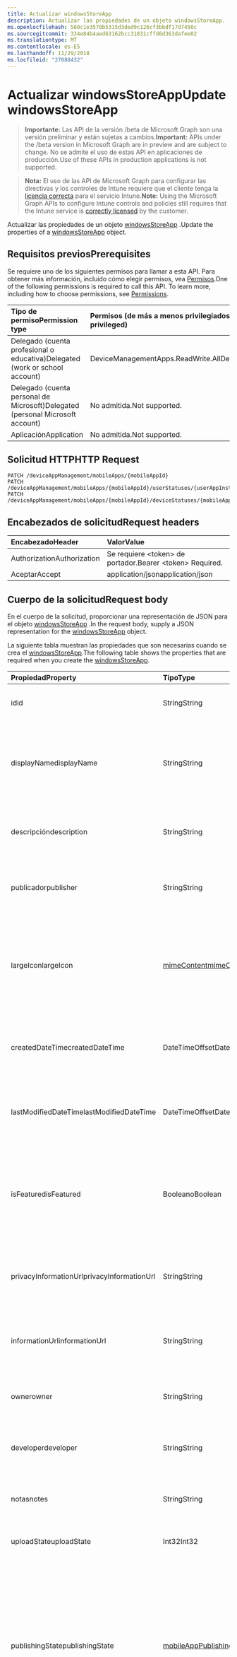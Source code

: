 ```yaml
---
title: Actualizar windowsStoreApp
description: Actualizar las propiedades de un objeto windowsStoreApp.
ms.openlocfilehash: 580c1e3570b5315d3ded9c126cf3bbdf17d7450c
ms.sourcegitcommit: 334e84b4aed63162bcc31831cffd6d363dafee02
ms.translationtype: MT
ms.contentlocale: es-ES
ms.lasthandoff: 11/29/2018
ms.locfileid: "27088432"
---
```

# <a name="update-windowsstoreapp"></a><span data-ttu-id="027d8-103">Actualizar windowsStoreApp</span><span class="sxs-lookup"><span data-stu-id="027d8-103">Update windowsStoreApp</span></span>

> <span data-ttu-id="027d8-104">**Importante:** Las API de la versión /beta de Microsoft Graph son una versión preliminar y están sujetas a cambios.</span><span class="sxs-lookup"><span data-stu-id="027d8-104">**Important:** APIs under the /beta version in Microsoft Graph are in preview and are subject to change.</span></span> <span data-ttu-id="027d8-105">No se admite el uso de estas API en aplicaciones de producción.</span><span class="sxs-lookup"><span data-stu-id="027d8-105">Use of these APIs in production applications is not supported.</span></span>

> <span data-ttu-id="027d8-106">**Nota:** El uso de las API de Microsoft Graph para configurar las directivas y los controles de Intune requiere que el cliente tenga la [licencia correcta](https://go.microsoft.com/fwlink/?linkid=839381) para el servicio Intune.</span><span class="sxs-lookup"><span data-stu-id="027d8-106">**Note:** Using the Microsoft Graph APIs to configure Intune controls and policies still requires that the Intune service is [correctly licensed](https://go.microsoft.com/fwlink/?linkid=839381) by the customer.</span></span>

<span data-ttu-id="027d8-107">Actualizar las propiedades de un objeto [windowsStoreApp](../resources/intune-apps-windowsstoreapp.md) .</span><span class="sxs-lookup"><span data-stu-id="027d8-107">Update the properties of a [windowsStoreApp](../resources/intune-apps-windowsstoreapp.md) object.</span></span>
## <a name="prerequisites"></a><span data-ttu-id="027d8-108">Requisitos previos</span><span class="sxs-lookup"><span data-stu-id="027d8-108">Prerequisites</span></span>
<span data-ttu-id="027d8-p102">Se requiere uno de los siguientes permisos para llamar a esta API. Para obtener más información, incluido cómo elegir permisos, vea [Permisos](/graph/permissions-reference).</span><span class="sxs-lookup"><span data-stu-id="027d8-p102">One of the following permissions is required to call this API. To learn more, including how to choose permissions, see [Permissions](/graph/permissions-reference).</span></span>

|<span data-ttu-id="027d8-111">Tipo de permiso</span><span class="sxs-lookup"><span data-stu-id="027d8-111">Permission type</span></span>|<span data-ttu-id="027d8-112">Permisos (de más a menos privilegiados)</span><span class="sxs-lookup"><span data-stu-id="027d8-112">Permissions (from most to least privileged)</span></span>|
|:---|:---|
|<span data-ttu-id="027d8-113">Delegado (cuenta profesional o educativa)</span><span class="sxs-lookup"><span data-stu-id="027d8-113">Delegated (work or school account)</span></span>|<span data-ttu-id="027d8-114">DeviceManagementApps.ReadWrite.All</span><span class="sxs-lookup"><span data-stu-id="027d8-114">DeviceManagementApps.ReadWrite.All</span></span>|
|<span data-ttu-id="027d8-115">Delegado (cuenta personal de Microsoft)</span><span class="sxs-lookup"><span data-stu-id="027d8-115">Delegated (personal Microsoft account)</span></span>|<span data-ttu-id="027d8-116">No admitida.</span><span class="sxs-lookup"><span data-stu-id="027d8-116">Not supported.</span></span>|
|<span data-ttu-id="027d8-117">Aplicación</span><span class="sxs-lookup"><span data-stu-id="027d8-117">Application</span></span>|<span data-ttu-id="027d8-118">No admitida.</span><span class="sxs-lookup"><span data-stu-id="027d8-118">Not supported.</span></span>|

## <a name="http-request"></a><span data-ttu-id="027d8-119">Solicitud HTTP</span><span class="sxs-lookup"><span data-stu-id="027d8-119">HTTP Request</span></span>
<!-- {
  "blockType": "ignored"
}
-->
``` http
PATCH /deviceAppManagement/mobileApps/{mobileAppId}
PATCH /deviceAppManagement/mobileApps/{mobileAppId}/userStatuses/{userAppInstallStatusId}/app
PATCH /deviceAppManagement/mobileApps/{mobileAppId}/deviceStatuses/{mobileAppInstallStatusId}/app
```

## <a name="request-headers"></a><span data-ttu-id="027d8-120">Encabezados de solicitud</span><span class="sxs-lookup"><span data-stu-id="027d8-120">Request headers</span></span>
|<span data-ttu-id="027d8-121">Encabezado</span><span class="sxs-lookup"><span data-stu-id="027d8-121">Header</span></span>|<span data-ttu-id="027d8-122">Valor</span><span class="sxs-lookup"><span data-stu-id="027d8-122">Value</span></span>|
|:---|:---|
|<span data-ttu-id="027d8-123">Authorization</span><span class="sxs-lookup"><span data-stu-id="027d8-123">Authorization</span></span>|<span data-ttu-id="027d8-124">Se requiere &lt;token&gt; de portador.</span><span class="sxs-lookup"><span data-stu-id="027d8-124">Bearer &lt;token&gt; Required.</span></span>|
|<span data-ttu-id="027d8-125">Aceptar</span><span class="sxs-lookup"><span data-stu-id="027d8-125">Accept</span></span>|<span data-ttu-id="027d8-126">application/json</span><span class="sxs-lookup"><span data-stu-id="027d8-126">application/json</span></span>|

## <a name="request-body"></a><span data-ttu-id="027d8-127">Cuerpo de la solicitud</span><span class="sxs-lookup"><span data-stu-id="027d8-127">Request body</span></span>
<span data-ttu-id="027d8-128">En el cuerpo de la solicitud, proporcionar una representación de JSON para el objeto [windowsStoreApp](../resources/intune-apps-windowsstoreapp.md) .</span><span class="sxs-lookup"><span data-stu-id="027d8-128">In the request body, supply a JSON representation for the [windowsStoreApp](../resources/intune-apps-windowsstoreapp.md) object.</span></span>

<span data-ttu-id="027d8-129">La siguiente tabla muestran las propiedades que son necesarias cuando se crea el [windowsStoreApp](../resources/intune-apps-windowsstoreapp.md).</span><span class="sxs-lookup"><span data-stu-id="027d8-129">The following table shows the properties that are required when you create the [windowsStoreApp](../resources/intune-apps-windowsstoreapp.md).</span></span>

|<span data-ttu-id="027d8-130">Propiedad</span><span class="sxs-lookup"><span data-stu-id="027d8-130">Property</span></span>|<span data-ttu-id="027d8-131">Tipo</span><span class="sxs-lookup"><span data-stu-id="027d8-131">Type</span></span>|<span data-ttu-id="027d8-132">Descripción</span><span class="sxs-lookup"><span data-stu-id="027d8-132">Description</span></span>|
|:---|:---|:---|
|<span data-ttu-id="027d8-133">id</span><span class="sxs-lookup"><span data-stu-id="027d8-133">id</span></span>|<span data-ttu-id="027d8-134">String</span><span class="sxs-lookup"><span data-stu-id="027d8-134">String</span></span>|<span data-ttu-id="027d8-135">Clave de la entidad.</span><span class="sxs-lookup"><span data-stu-id="027d8-135">Key of the entity.</span></span> <span data-ttu-id="027d8-136">Heredado de [mobileApp](../resources/intune-apps-mobileapp.md).</span><span class="sxs-lookup"><span data-stu-id="027d8-136">Inherited from [mobileApp](../resources/intune-apps-mobileapp.md)</span></span>|
|<span data-ttu-id="027d8-137">displayName</span><span class="sxs-lookup"><span data-stu-id="027d8-137">displayName</span></span>|<span data-ttu-id="027d8-138">String</span><span class="sxs-lookup"><span data-stu-id="027d8-138">String</span></span>|<span data-ttu-id="027d8-139">Título de la aplicación importado o proporcionado por el administrador.</span><span class="sxs-lookup"><span data-stu-id="027d8-139">The admin provided or imported title of the app.</span></span> <span data-ttu-id="027d8-140">Heredado de [mobileApp](../resources/intune-apps-mobileapp.md).</span><span class="sxs-lookup"><span data-stu-id="027d8-140">Inherited from [mobileApp](../resources/intune-apps-mobileapp.md)</span></span>|
|<span data-ttu-id="027d8-141">descripción</span><span class="sxs-lookup"><span data-stu-id="027d8-141">description</span></span>|<span data-ttu-id="027d8-142">String</span><span class="sxs-lookup"><span data-stu-id="027d8-142">String</span></span>|<span data-ttu-id="027d8-143">Descripción de la aplicación.</span><span class="sxs-lookup"><span data-stu-id="027d8-143">The description of the app.</span></span> <span data-ttu-id="027d8-144">Heredado de [mobileApp](../resources/intune-apps-mobileapp.md).</span><span class="sxs-lookup"><span data-stu-id="027d8-144">Inherited from [mobileApp](../resources/intune-apps-mobileapp.md)</span></span>|
|<span data-ttu-id="027d8-145">publicador</span><span class="sxs-lookup"><span data-stu-id="027d8-145">publisher</span></span>|<span data-ttu-id="027d8-146">String</span><span class="sxs-lookup"><span data-stu-id="027d8-146">String</span></span>|<span data-ttu-id="027d8-147">Publicador de la aplicación.</span><span class="sxs-lookup"><span data-stu-id="027d8-147">The publisher of the app.</span></span> <span data-ttu-id="027d8-148">Heredado de [mobileApp](../resources/intune-apps-mobileapp.md).</span><span class="sxs-lookup"><span data-stu-id="027d8-148">Inherited from [mobileApp](../resources/intune-apps-mobileapp.md)</span></span>|
|<span data-ttu-id="027d8-149">largeIcon</span><span class="sxs-lookup"><span data-stu-id="027d8-149">largeIcon</span></span>|[<span data-ttu-id="027d8-150">mimeContent</span><span class="sxs-lookup"><span data-stu-id="027d8-150">mimeContent</span></span>](../resources/intune-shared-mimecontent.md)|<span data-ttu-id="027d8-151">Icono grande que se mostrará en los detalles de la aplicación y se usa para cargar el icono.</span><span class="sxs-lookup"><span data-stu-id="027d8-151">The large icon, to be displayed in the app details and used for upload of the icon.</span></span> <span data-ttu-id="027d8-152">Heredado de [mobileApp](../resources/intune-apps-mobileapp.md).</span><span class="sxs-lookup"><span data-stu-id="027d8-152">Inherited from [mobileApp](../resources/intune-apps-mobileapp.md)</span></span>|
|<span data-ttu-id="027d8-153">createdDateTime</span><span class="sxs-lookup"><span data-stu-id="027d8-153">createdDateTime</span></span>|<span data-ttu-id="027d8-154">DateTimeOffset</span><span class="sxs-lookup"><span data-stu-id="027d8-154">DateTimeOffset</span></span>|<span data-ttu-id="027d8-155">Fecha y hora de creación de la aplicación.</span><span class="sxs-lookup"><span data-stu-id="027d8-155">The date and time the app was created.</span></span> <span data-ttu-id="027d8-156">Heredado de [mobileApp](../resources/intune-apps-mobileapp.md).</span><span class="sxs-lookup"><span data-stu-id="027d8-156">Inherited from [mobileApp](../resources/intune-apps-mobileapp.md)</span></span>|
|<span data-ttu-id="027d8-157">lastModifiedDateTime</span><span class="sxs-lookup"><span data-stu-id="027d8-157">lastModifiedDateTime</span></span>|<span data-ttu-id="027d8-158">DateTimeOffset</span><span class="sxs-lookup"><span data-stu-id="027d8-158">DateTimeOffset</span></span>|<span data-ttu-id="027d8-159">Fecha y hora de la última modificación de la aplicación.</span><span class="sxs-lookup"><span data-stu-id="027d8-159">The date and time the app was last modified.</span></span> <span data-ttu-id="027d8-160">Heredado de [mobileApp](../resources/intune-apps-mobileapp.md).</span><span class="sxs-lookup"><span data-stu-id="027d8-160">Inherited from [mobileApp](../resources/intune-apps-mobileapp.md)</span></span>|
|<span data-ttu-id="027d8-161">isFeatured</span><span class="sxs-lookup"><span data-stu-id="027d8-161">isFeatured</span></span>|<span data-ttu-id="027d8-162">Booleano</span><span class="sxs-lookup"><span data-stu-id="027d8-162">Boolean</span></span>|<span data-ttu-id="027d8-163">Valor que indica si el administrador ha marcado la aplicación como destacada. Heredado de [mobileApp](../resources/intune-apps-mobileapp.md).</span><span class="sxs-lookup"><span data-stu-id="027d8-163">The value indicating whether the app is marked as featured by the admin. Inherited from [mobileApp](../resources/intune-apps-mobileapp.md)</span></span>|
|<span data-ttu-id="027d8-164">privacyInformationUrl</span><span class="sxs-lookup"><span data-stu-id="027d8-164">privacyInformationUrl</span></span>|<span data-ttu-id="027d8-165">String</span><span class="sxs-lookup"><span data-stu-id="027d8-165">String</span></span>|<span data-ttu-id="027d8-166">La dirección URL de la declaración de privacidad.</span><span class="sxs-lookup"><span data-stu-id="027d8-166">The privacy statement Url.</span></span> <span data-ttu-id="027d8-167">Heredado de [mobileApp](../resources/intune-apps-mobileapp.md).</span><span class="sxs-lookup"><span data-stu-id="027d8-167">Inherited from [mobileApp](../resources/intune-apps-mobileapp.md)</span></span>|
|<span data-ttu-id="027d8-168">informationUrl</span><span class="sxs-lookup"><span data-stu-id="027d8-168">informationUrl</span></span>|<span data-ttu-id="027d8-169">String</span><span class="sxs-lookup"><span data-stu-id="027d8-169">String</span></span>|<span data-ttu-id="027d8-170">La dirección URL para obtener más información.</span><span class="sxs-lookup"><span data-stu-id="027d8-170">The more information Url.</span></span> <span data-ttu-id="027d8-171">Heredado de [mobileApp](../resources/intune-apps-mobileapp.md).</span><span class="sxs-lookup"><span data-stu-id="027d8-171">Inherited from [mobileApp](../resources/intune-apps-mobileapp.md)</span></span>|
|<span data-ttu-id="027d8-172">owner</span><span class="sxs-lookup"><span data-stu-id="027d8-172">owner</span></span>|<span data-ttu-id="027d8-173">String</span><span class="sxs-lookup"><span data-stu-id="027d8-173">String</span></span>|<span data-ttu-id="027d8-174">Propietario de la aplicación.</span><span class="sxs-lookup"><span data-stu-id="027d8-174">The owner of the app.</span></span> <span data-ttu-id="027d8-175">Heredado de [mobileApp](../resources/intune-apps-mobileapp.md).</span><span class="sxs-lookup"><span data-stu-id="027d8-175">Inherited from [mobileApp](../resources/intune-apps-mobileapp.md)</span></span>|
|<span data-ttu-id="027d8-176">developer</span><span class="sxs-lookup"><span data-stu-id="027d8-176">developer</span></span>|<span data-ttu-id="027d8-177">String</span><span class="sxs-lookup"><span data-stu-id="027d8-177">String</span></span>|<span data-ttu-id="027d8-178">Desarrollador de la aplicación.</span><span class="sxs-lookup"><span data-stu-id="027d8-178">The developer of the app.</span></span> <span data-ttu-id="027d8-179">Heredado de [mobileApp](../resources/intune-apps-mobileapp.md).</span><span class="sxs-lookup"><span data-stu-id="027d8-179">Inherited from [mobileApp](../resources/intune-apps-mobileapp.md)</span></span>|
|<span data-ttu-id="027d8-180">notas</span><span class="sxs-lookup"><span data-stu-id="027d8-180">notes</span></span>|<span data-ttu-id="027d8-181">String</span><span class="sxs-lookup"><span data-stu-id="027d8-181">String</span></span>|<span data-ttu-id="027d8-182">Notas de la aplicación.</span><span class="sxs-lookup"><span data-stu-id="027d8-182">Notes for the app.</span></span> <span data-ttu-id="027d8-183">Heredado de [mobileApp](../resources/intune-apps-mobileapp.md).</span><span class="sxs-lookup"><span data-stu-id="027d8-183">Inherited from [mobileApp](../resources/intune-apps-mobileapp.md)</span></span>|
|<span data-ttu-id="027d8-184">uploadState</span><span class="sxs-lookup"><span data-stu-id="027d8-184">uploadState</span></span>|<span data-ttu-id="027d8-185">Int32</span><span class="sxs-lookup"><span data-stu-id="027d8-185">Int32</span></span>|<span data-ttu-id="027d8-186">El estado de carga.</span><span class="sxs-lookup"><span data-stu-id="027d8-186">The upload state.</span></span> <span data-ttu-id="027d8-187">Heredado de [mobileApp](../resources/intune-apps-mobileapp.md).</span><span class="sxs-lookup"><span data-stu-id="027d8-187">Inherited from [mobileApp](../resources/intune-apps-mobileapp.md)</span></span>|
|<span data-ttu-id="027d8-188">publishingState</span><span class="sxs-lookup"><span data-stu-id="027d8-188">publishingState</span></span>|[<span data-ttu-id="027d8-189">mobileAppPublishingState</span><span class="sxs-lookup"><span data-stu-id="027d8-189">mobileAppPublishingState</span></span>](../resources/intune-apps-mobileapppublishingstate.md)|<span data-ttu-id="027d8-190">Estado de publicación de la aplicación.</span><span class="sxs-lookup"><span data-stu-id="027d8-190">The publishing state for the app.</span></span> <span data-ttu-id="027d8-191">La aplicación no puede asignarse a menos que se publique.</span><span class="sxs-lookup"><span data-stu-id="027d8-191">The app cannot be assigned unless the app is published.</span></span> <span data-ttu-id="027d8-192">Se hereda de [mobileApp](../resources/intune-apps-mobileapp.md).</span><span class="sxs-lookup"><span data-stu-id="027d8-192">Inherited from [mobileApp](../resources/intune-apps-mobileapp.md).</span></span> <span data-ttu-id="027d8-193">Los valores posibles son: `notPublished`, `processing` y `published`.</span><span class="sxs-lookup"><span data-stu-id="027d8-193">Possible values are: `notPublished`, `processing`, `published`.</span></span>|
|<span data-ttu-id="027d8-194">appStoreUrl</span><span class="sxs-lookup"><span data-stu-id="027d8-194">appStoreUrl</span></span>|<span data-ttu-id="027d8-195">String</span><span class="sxs-lookup"><span data-stu-id="027d8-195">String</span></span>|<span data-ttu-id="027d8-196">URL de la tienda de aplicación de Windows.</span><span class="sxs-lookup"><span data-stu-id="027d8-196">The Windows app store URL.</span></span>|



## <a name="response"></a><span data-ttu-id="027d8-197">Respuesta</span><span class="sxs-lookup"><span data-stu-id="027d8-197">Response</span></span>
<span data-ttu-id="027d8-198">Si tiene éxito, este método devuelve una `200 OK` código de respuesta y un objeto actualizado [windowsStoreApp](../resources/intune-apps-windowsstoreapp.md) en el cuerpo de la respuesta.</span><span class="sxs-lookup"><span data-stu-id="027d8-198">If successful, this method returns a `200 OK` response code and an updated [windowsStoreApp](../resources/intune-apps-windowsstoreapp.md) object in the response body.</span></span>

## <a name="example"></a><span data-ttu-id="027d8-199">Ejemplo</span><span class="sxs-lookup"><span data-stu-id="027d8-199">Example</span></span>
### <a name="request"></a><span data-ttu-id="027d8-200">Solicitud</span><span class="sxs-lookup"><span data-stu-id="027d8-200">Request</span></span>
<span data-ttu-id="027d8-201">Aquí tiene un ejemplo de la solicitud.</span><span class="sxs-lookup"><span data-stu-id="027d8-201">Here is an example of the request.</span></span>
``` http
PATCH https://graph.microsoft.com/beta/deviceAppManagement/mobileApps/{mobileAppId}
Content-type: application/json
Content-length: 666

{
  "displayName": "Display Name value",
  "description": "Description value",
  "publisher": "Publisher value",
  "largeIcon": {
    "@odata.type": "microsoft.graph.mimeContent",
    "type": "Type value",
    "value": "dmFsdWU="
  },
  "lastModifiedDateTime": "2017-01-01T00:00:35.1329464-08:00",
  "isFeatured": true,
  "privacyInformationUrl": "https://example.com/privacyInformationUrl/",
  "informationUrl": "https://example.com/informationUrl/",
  "owner": "Owner value",
  "developer": "Developer value",
  "notes": "Notes value",
  "uploadState": 11,
  "publishingState": "processing",
  "appStoreUrl": "https://example.com/appStoreUrl/"
}
```

### <a name="response"></a><span data-ttu-id="027d8-202">Respuesta</span><span class="sxs-lookup"><span data-stu-id="027d8-202">Response</span></span>
<span data-ttu-id="027d8-p117">Aquí tiene un ejemplo de la respuesta. Nota: Puede que el objeto de respuesta que aparece aquí se trunque para abreviar. Todas las propiedades se devolverán de una llamada real.</span><span class="sxs-lookup"><span data-stu-id="027d8-p117">Here is an example of the response. Note: The response object shown here may be truncated for brevity. All of the properties will be returned from an actual call.</span></span>
``` http
HTTP/1.1 200 OK
Content-Type: application/json
Content-Length: 828

{
  "@odata.type": "#microsoft.graph.windowsStoreApp",
  "id": "fd4a5f8a-5f8a-fd4a-8a5f-4afd8a5f4afd",
  "displayName": "Display Name value",
  "description": "Description value",
  "publisher": "Publisher value",
  "largeIcon": {
    "@odata.type": "microsoft.graph.mimeContent",
    "type": "Type value",
    "value": "dmFsdWU="
  },
  "createdDateTime": "2017-01-01T00:02:43.5775965-08:00",
  "lastModifiedDateTime": "2017-01-01T00:00:35.1329464-08:00",
  "isFeatured": true,
  "privacyInformationUrl": "https://example.com/privacyInformationUrl/",
  "informationUrl": "https://example.com/informationUrl/",
  "owner": "Owner value",
  "developer": "Developer value",
  "notes": "Notes value",
  "uploadState": 11,
  "publishingState": "processing",
  "appStoreUrl": "https://example.com/appStoreUrl/"
}
```





